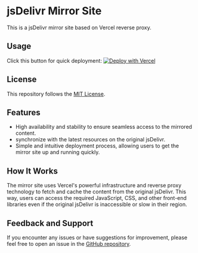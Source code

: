 # jsDelivr Mirror Site
This is a jsDelivr mirror site based on Vercel reverse proxy.


## Usage
Click this button for quick deployment: [![Deploy with Vercel](https://vercel.com/button)](https://vercel.com/new/clone?repository-url=https://github.com/wangyang0210/jsDelivr-mirror-site&project-name=jsDelivr-mirror-site&repository-name=jsDelivr-mirror-site)



## License
This repository follows the [MIT License](./LICENSE).


## Features
- High availability and stability to ensure seamless access to the mirrored content.
- synchronize with the latest resources on the original jsDelivr.
- Simple and intuitive deployment process, allowing users to get the mirror site up and running quickly.


## How It Works
The mirror site uses Vercel's powerful infrastructure and reverse proxy technology to fetch and cache the content from the original jsDelivr. This way, users can access the required JavaScript, CSS, and other front-end libraries even if the original jsDelivr is inaccessible or slow in their region.


## Feedback and Support
If you encounter any issues or have suggestions for improvement, please feel free to open an issue in the [GitHub repository](https://github.com/wangyang0210/jsDelivr-mirror-site).

